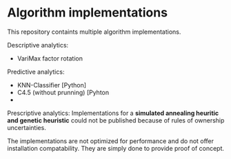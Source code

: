 # Algorithm implementations

This repository containts multiple algorithm implementations.

Descriptive analytics:
- VariMax factor rotation

Predictive analytics:
- KNN-Classifier [Python]
- C4.5 (without prunning) [Pyhton
- 

Prescriptive analytics:
Implementations for a **simulated annealing heuritic and genetic heuristic** could not be published because of rules of ownership uncertainties.


The implementations are not optimized for performance and do not offer installation compatability.
They are simply done to provide proof of concept.
